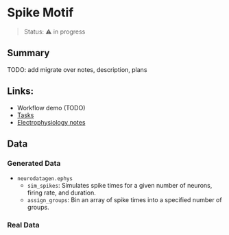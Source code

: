 # Spike Motif

> Status: :warning: in progress

## Summary
TODO: add migrate over notes, description, plans

## Links:
- Workflow demo (TODO)
- [Tasks](https://github.com/orgs/holoviz-topics/projects/1/views/1?filterQuery=neuro-labels%3A%22*spike-motif*%22)
- [Electrophysiology notes](https://github.com/holoviz-topics/neuro/wiki/Electrophysiology-notes)

## Data

### Generated Data
- `neurodatagen.ephys`
  - `sim_spikes`: Simulates spike times for a given number of neurons, firing rate, and duration.
  - `assign_groups`: Bin an array of spike times into a specified number of groups.

### Real Data

